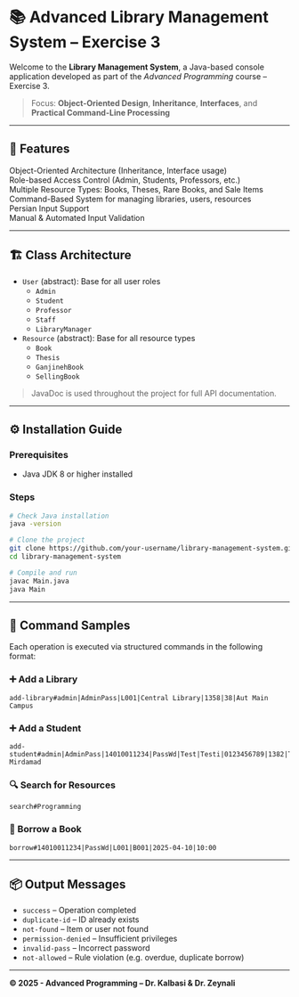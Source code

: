 
# 📚 Advanced Library Management System – Exercise 3

Welcome to the **Library Management System**, a Java-based console application developed as part of the *Advanced Programming* course – Exercise 3.

>  Focus: **Object-Oriented Design**, **Inheritance**, **Interfaces**, and **Practical Command-Line Processing**

---

## 🚀 Features

 Object-Oriented Architecture (Inheritance, Interface usage)  
 Role-based Access Control (Admin, Students, Professors, etc.)  
 Multiple Resource Types: Books, Theses, Rare Books, and Sale Items  
 Command-Based System for managing libraries, users, resources  
 Persian Input Support  
 Manual & Automated Input Validation

---

## 🏗️ Class Architecture

- `User` (abstract): Base for all user roles
  - `Admin`
  - `Student`
  - `Professor`
  - `Staff`
  - `LibraryManager`
- `Resource` (abstract): Base for all resource types
  - `Book`
  - `Thesis`
  - `GanjinehBook`
  - `SellingBook`

> JavaDoc is used throughout the project for full API documentation.

---

## ⚙️ Installation Guide

### Prerequisites
- Java JDK 8 or higher installed

### Steps

```bash
# Check Java installation
java -version

# Clone the project
git clone https://github.com/your-username/library-management-system.git
cd library-management-system

# Compile and run
javac Main.java
java Main
```

---

## 🧾 Command Samples

Each operation is executed via structured commands in the following format:

### ➕ Add a Library
```
add-library#admin|AdminPass|L001|Central Library|1358|38|Aut Main Campus
```

### ➕ Add a Student
```
add-student#admin|AdminPass|14010011234|PassWd|Test|Testi|0123456789|1382|Tehran, Mirdamad
```

### 🔍 Search for Resources
```
search#Programming
```

### 📘 Borrow a Book
```
borrow#14010011234|PassWd|L001|B001|2025-04-10|10:00
```

---

## 📦 Output Messages

- `success`  – Operation completed
- `duplicate-id`  – ID already exists
- `not-found`  – Item or user not found
- `permission-denied`  – Insufficient privileges
- `invalid-pass`  – Incorrect password
- `not-allowed`  – Rule violation (e.g. overdue, duplicate borrow)

---

**© 2025 - Advanced Programming – Dr. Kalbasi & Dr. Zeynali**
